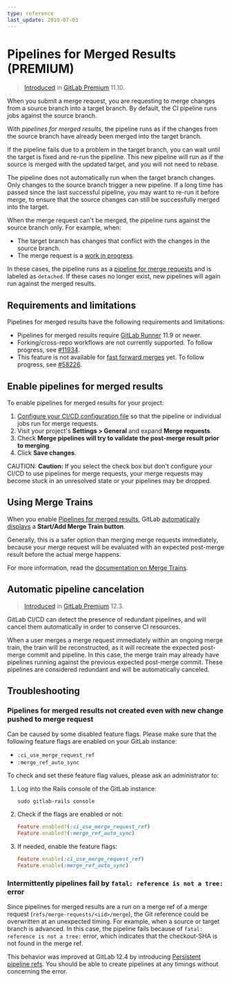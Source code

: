 ```yaml
---
type: reference
last_update: 2019-07-03
---
```


# Pipelines for Merged Results **(PREMIUM)**

> [Introduced](https://gitlab.com/gitlab-org/gitlab/issues/7380) in [GitLab Premium](https://about.gitlab.com/pricing/) 11.10.

When you submit a merge request, you are requesting to merge changes from a
source branch into a target branch. By default, the CI pipeline runs jobs
against the source branch.

With *pipelines for merged results*, the pipeline runs as if the changes from
the source branch have already been merged into the target branch.

If the pipeline fails due to a problem in the target branch, you can wait until the
target is fixed and re-run the pipeline.
This new pipeline will run as if the source is merged with the updated target, and you
will not need to rebase.

The pipeline does not automatically run when the target branch changes. Only changes
to the source branch trigger a new pipeline. If a long time has passed since the last successful
pipeline, you may want to re-run it before merge, to ensure that the source changes
can still be successfully merged into the target.

When the merge request can't be merged, the pipeline runs against the source branch only. For example, when:

- The target branch has changes that conflict with the changes in the source branch.
- The merge request is a
  [work in progress](../../../user/project/merge_requests/work_in_progress_merge_requests.md).

In these cases, the pipeline runs as a [pipeline for merge requests](../index.md)
and is labeled as `detached`. If these cases no longer exist, new pipelines will
again run against the merged results.

## Requirements and limitations

Pipelines for merged results have the following requirements and limitations:

- Pipelines for merged results require [GitLab Runner](https://gitlab.com/gitlab-org/gitlab-runner) 11.9 or newer.
- Forking/cross-repo workflows are not currently supported. To follow progress,
  see [#11934](https://gitlab.com/gitlab-org/gitlab/issues/11934).
- This feature is not available for
  [fast forward merges](../../../user/project/merge_requests/fast_forward_merge.md) yet.
  To follow progress, see [#58226](https://gitlab.com/gitlab-org/gitlab/-/issues/26996).

## Enable pipelines for merged results

To enable pipelines for merged results for your project:

1. [Configure your CI/CD configuration file](../index.md#configuring-pipelines-for-merge-requests)
   so that the pipeline or individual jobs run for merge requests.
1. Visit your project's **Settings > General** and expand **Merge requests**.
1. Check **Merge pipelines will try to validate the post-merge result prior to merging**.
1. Click **Save changes**.

CAUTION: **Caution:**
If you select the check box but don't configure your CI/CD to use
pipelines for merge requests, your merge requests may become stuck in an
unresolved state or your pipelines may be dropped.

## Using Merge Trains

When you enable [Pipelines for merged results](#pipelines-for-merged-results-premium),
GitLab [automatically displays](merge_trains/index.md#add-a-merge-request-to-a-merge-train)
a **Start/Add Merge Train button**.

Generally, this is a safer option than merging merge requests immediately, because your
merge request will be evaluated with an expected post-merge result before the actual
merge happens.

For more information, read the [documentation on Merge Trains](merge_trains/index.md).

## Automatic pipeline cancelation

> [Introduced](https://gitlab.com/gitlab-org/gitlab/issues/12996) in [GitLab Premium](https://about.gitlab.com/pricing/) 12.3.

GitLab CI/CD can detect the presence of redundant pipelines,
and will cancel them automatically in order to conserve CI resources.

When a user merges a merge request immediately within an ongoing merge
train, the train will be reconstructed, as it will recreate the expected
post-merge commit and pipeline. In this case, the merge train may already
have pipelines running against the previous expected post-merge commit.
These pipelines are considered redundant and will be automatically
canceled.

## Troubleshooting

### Pipelines for merged results not created even with new change pushed to merge request

Can be caused by some disabled feature flags. Please make sure that
the following feature flags are enabled on your GitLab instance:

- `:ci_use_merge_request_ref`
- `:merge_ref_auto_sync`

To check and set these feature flag values, please ask an administrator to:

1. Log into the Rails console of the GitLab instance:

   ```shell
   sudo gitlab-rails console
   ```

1. Check if the flags are enabled or not:

   ```ruby
   Feature.enabled?(:ci_use_merge_request_ref)
   Feature.enabled?(:merge_ref_auto_sync)
   ```

1. If needed, enable the feature flags:

   ```ruby
   Feature.enable(:ci_use_merge_request_ref)
   Feature.enable(:merge_ref_auto_sync)
   ```

### Intermittently pipelines fail by `fatal: reference is not a tree:` error

Since pipelines for merged results are a run on a merge ref of a merge request
(`refs/merge-requests/<iid>/merge`), the Git reference could be overwritten at an
unexpected timing. For example, when a source or target branch is advanced.
In this case, the pipeline fails because of `fatal: reference is not a tree:` error,
which indicates that the checkout-SHA is not found in the merge ref.

This behavior was improved at GitLab 12.4 by introducing [Persistent pipeline refs](../../pipelines/index.md#troubleshooting-fatal-reference-is-not-a-tree).
You should be able to create pipelines at any timings without concerning the error.
